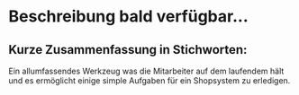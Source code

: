 # Beschreibung bald verfügbar...

## Kurze Zusammenfassung in Stichworten:
Ein allumfassendes Werkzeug was die Mitarbeiter auf dem laufendem hält und es ermöglicht einige simple Aufgaben für ein Shopsystem zu erledigen.
